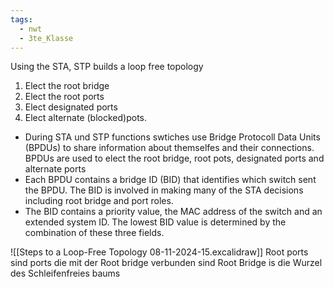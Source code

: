 ```yaml
---
tags:
  - nwt
  - 3te_Klasse
---
```

Using the STA, STP builds a loop free topology
1. Elect the root bridge
2. Elect the root ports 
3. Elect designated ports
4. Elect alternate (blocked)pots. 
- During STA und STP functions swtiches use Bridge Protocoll Data Units (BPDUs) to share information about themselfes and their connections. BPDUs are used to elect the root bridge, root pots, designated ports and alternate ports 
- Each BPDU contains a bridge ID (BID) that identifies which switch sent the BPDU. The BID is involved in making many of the STA decisions including root bridge and port roles. 
- The BID contains a priority value, the MAC address of the switch and an extended system ID. The lowest BID value is determined by the combination of these three fields.

![[Steps to a Loop-Free Topology 08-11-2024-15.excalidraw]]
Root ports sind ports die mit der Root bridge verbunden sind
Root Bridge is die Wurzel des Schleifenfreies baums